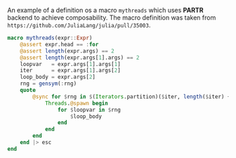
An example of a definition os a macro `mythreads` which uses **PARTR** backend to achieve composability. The macro definition was taken from `https://github.com/JuliaLang/julia/pull/35003`.

```julia
macro mythreads(expr::Expr)
    @assert expr.head == :for
    @assert length(expr.args) == 2
    @assert length(expr.args[1].args) == 2
    loopvar   = expr.args[1].args[1]
    iter      = expr.args[1].args[2]
    loop_body = expr.args[2]
    rng = gensym(:rng)
    quote
        @sync for $rng in $(Iterators.partition)($iter, length($iter) ÷ Threads.nthreads())
            Threads.@spawn begin
                for $loopvar in $rng
                    $loop_body
                end
            end
        end
    end |> esc
end
```